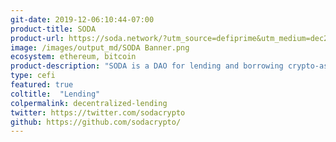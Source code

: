 ```yaml
---
git-date: 2019-12-06:10:44-07:00
product-title: SODA
product-url: https://soda.network/?utm_source=defiprime&utm_medium=dec2019_jan2020&utm_campaign=soda_v2
image: /images/output_md/SODA Banner.png
ecosystem: ethereum, bitcoin
product-description: "SODA is a DAO for lending and borrowing crypto-assets. You can borrow DAI within 15 minutes with a fixed rate using Bitcoin (BTC) as a collateral. [SODA: BTC-backed Crypto Loans. Interview with co-founder, Max Tarasenko](/soda-network)."
type: cefi
featured: true
coltitle:  "Lending"
colpermalink: decentralized-lending
twitter: https://twitter.com/sodacrypto
github: https://github.com/sodacrypto/
---
```

